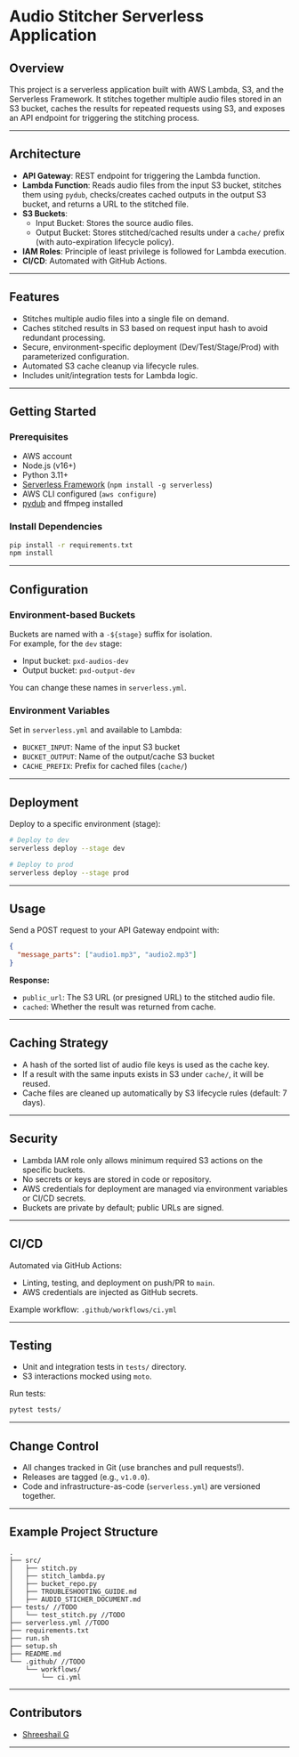 # Audio Stitcher Serverless Application

## Overview

This project is a serverless application built with AWS Lambda, S3, and the Serverless Framework. It stitches together multiple audio files stored in an S3 bucket, caches the results for repeated requests using S3, and exposes an API endpoint for triggering the stitching process.

---

## Architecture

- **API Gateway**: REST endpoint for triggering the Lambda function.
- **Lambda Function**: Reads audio files from the input S3 bucket, stitches them using `pydub`, checks/creates cached outputs in the output S3 bucket, and returns a URL to the stitched file.
- **S3 Buckets**:
  - Input Bucket: Stores the source audio files.
  - Output Bucket: Stores stitched/cached results under a `cache/` prefix (with auto-expiration lifecycle policy).
- **IAM Roles**: Principle of least privilege is followed for Lambda execution.
- **CI/CD**: Automated with GitHub Actions.

---

## Features

- Stitches multiple audio files into a single file on demand.
- Caches stitched results in S3 based on request input hash to avoid redundant processing.
- Secure, environment-specific deployment (Dev/Test/Stage/Prod) with parameterized configuration.
- Automated S3 cache cleanup via lifecycle rules.
- Includes unit/integration tests for Lambda logic.

---

## Getting Started

### Prerequisites

- AWS account
- Node.js (v16+)
- Python 3.11+
- [Serverless Framework](https://www.serverless.com/) (`npm install -g serverless`)
- AWS CLI configured (`aws configure`)
- [pydub](https://github.com/jiaaro/pydub) and ffmpeg installed

### Install Dependencies

```sh
pip install -r requirements.txt
npm install
```

---

## Configuration

### Environment-based Buckets

Buckets are named with a `-${stage}` suffix for isolation.  
For example, for the `dev` stage:
- Input bucket: `pxd-audios-dev`
- Output bucket: `pxd-output-dev`

You can change these names in `serverless.yml`.

### Environment Variables

Set in `serverless.yml` and available to Lambda:

- `BUCKET_INPUT`: Name of the input S3 bucket
- `BUCKET_OUTPUT`: Name of the output/cache S3 bucket
- `CACHE_PREFIX`: Prefix for cached files (`cache/`)

---

## Deployment

Deploy to a specific environment (stage):

```sh
# Deploy to dev
serverless deploy --stage dev

# Deploy to prod
serverless deploy --stage prod
```

---

## Usage

Send a POST request to your API Gateway endpoint with:

```json
{
  "message_parts": ["audio1.mp3", "audio2.mp3"]
}
```

**Response:**
- `public_url`: The S3 URL (or presigned URL) to the stitched audio file.
- `cached`: Whether the result was returned from cache.

---

## Caching Strategy

- A hash of the sorted list of audio file keys is used as the cache key.
- If a result with the same inputs exists in S3 under `cache/`, it will be reused.
- Cache files are cleaned up automatically by S3 lifecycle rules (default: 7 days).

---

## Security

- Lambda IAM role only allows minimum required S3 actions on the specific buckets.
- No secrets or keys are stored in code or repository.
- AWS credentials for deployment are managed via environment variables or CI/CD secrets.
- Buckets are private by default; public URLs are signed.

---

## CI/CD

Automated via GitHub Actions:

- Linting, testing, and deployment on push/PR to `main`.
- AWS credentials are injected as GitHub secrets.

Example workflow: `.github/workflows/ci.yml`

---

## Testing

- Unit and integration tests in `tests/` directory.
- S3 interactions mocked using `moto`.

Run tests:

```sh
pytest tests/
```

---

## Change Control

- All changes tracked in Git (use branches and pull requests!).
- Releases are tagged (e.g., `v1.0.0`).
- Code and infrastructure-as-code (`serverless.yml`) are versioned together.

---

## Example Project Structure

```plaintext
.
├── src/
│   ├── stitch.py
│   ├── stitch_lambda.py
│   ├── bucket_repo.py
│   ├── TROUBLESHOOTING_GUIDE.md
│   ├── AUDIO_STICHER_DOCUMENT.md
├── tests/ //TODO
│   └── test_stitch.py //TODO
├── serverless.yml //TODO
├── requirements.txt
├── run.sh
├── setup.sh
├── README.md
└── .github/ //TODO
    └── workflows/
        └── ci.yml
```

---

## Contributors

- [Shreeshail G](mailto:shreeshailgumgeri@gmail.com)

---
